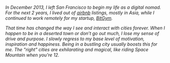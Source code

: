 *In December 2013, I left San Francisco to begin my life as a digital nomad. For the next 2 years, I lived out of [airbnb](http://www.airbnb.com/c/komanakuttan?s=8) listings, mostly in Asia, while I continued to work remotely for my startup, [BitGym](http://www.bitgym.com).*

*That time has changed the way I see and interact with cities forever. When I happen to be in a deserted town or don’t go out much, I lose my sense of drive and purpose. I slowly regress to my base level of motivation, inspiration and happiness. Being in a bustling city usually boosts this for me. The "right" cities are exhilarating and magical, like riding Space Mountain when you're 12.*
